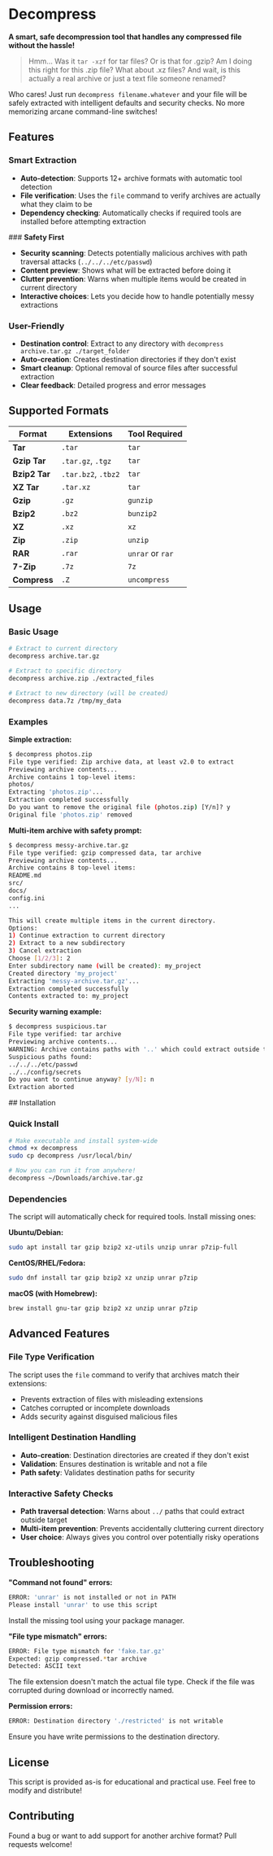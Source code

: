 # Decompress

**A smart, safe decompression tool that handles any compressed file without the hassle!**

> Hmm... Was it `tar -xzf` for tar files? Or is that for .gzip? Am I doing this right for this .zip file? What about .xz files? And wait, is this actually a real archive or just a text file someone renamed?

Who cares! Just run `decompress filename.whatever` and your file will be safely extracted with intelligent defaults and security checks. No more memorizing arcane command-line switches!

## Features

### **Smart Extraction**
- **Auto-detection**: Supports 12+ archive formats with automatic tool detection
- **File verification**: Uses the `file` command to verify archives are actually what they claim to be
- **Dependency checking**: Automatically checks if required tools are installed before attempting extraction

###️ **Safety First**
- **Security scanning**: Detects potentially malicious archives with path traversal attacks (`../../../etc/passwd`)
- **Content preview**: Shows what will be extracted before doing it
- **Clutter prevention**: Warns when multiple items would be created in current directory
- **Interactive choices**: Lets you decide how to handle potentially messy extractions

### **User-Friendly**
- **Destination control**: Extract to any directory with `decompress archive.tar.gz ./target_folder`
- **Auto-creation**: Creates destination directories if they don't exist
- **Smart cleanup**: Optional removal of source files after successful extraction
- **Clear feedback**: Detailed progress and error messages

## Supported Formats

| Format | Extensions | Tool Required |
|--------|------------|---------------|
| **Tar** | `.tar` | `tar` |
| **Gzip Tar** | `.tar.gz`, `.tgz` | `tar` |
| **Bzip2 Tar** | `.tar.bz2`, `.tbz2` | `tar` |
| **XZ Tar** | `.tar.xz` | `tar` |
| **Gzip** | `.gz` | `gunzip` |
| **Bzip2** | `.bz2` | `bunzip2` |
| **XZ** | `.xz` | `xz` |
| **Zip** | `.zip` | `unzip` |
| **RAR** | `.rar` | `unrar` or `rar` |
| **7-Zip** | `.7z` | `7z` |
| **Compress** | `.Z` | `uncompress` |

## Usage

### Basic Usage
```bash
# Extract to current directory
decompress archive.tar.gz

# Extract to specific directory
decompress archive.zip ./extracted_files

# Extract to new directory (will be created)
decompress data.7z /tmp/my_data
```

### Examples

**Simple extraction:**
```bash
$ decompress photos.zip
File type verified: Zip archive data, at least v2.0 to extract
Previewing archive contents...
Archive contains 1 top-level items:
photos/
Extracting 'photos.zip'...
Extraction completed successfully
Do you want to remove the original file (photos.zip) [Y/n]? y
Original file 'photos.zip' removed
```

**Multi-item archive with safety prompt:**
```bash
$ decompress messy-archive.tar.gz
File type verified: gzip compressed data, tar archive
Previewing archive contents...
Archive contains 8 top-level items:
README.md
src/
docs/
config.ini
...

This will create multiple items in the current directory.
Options:
1) Continue extraction to current directory
2) Extract to a new subdirectory
3) Cancel extraction
Choose [1/2/3]: 2
Enter subdirectory name (will be created): my_project
Created directory 'my_project'
Extracting 'messy-archive.tar.gz'...
Extraction completed successfully
Contents extracted to: my_project
```

**Security warning example:**
```bash
$ decompress suspicious.tar
File type verified: tar archive
Previewing archive contents...
WARNING: Archive contains paths with '..' which could extract outside the target directory
Suspicious paths found:
../../../etc/passwd
../../config/secrets
Do you want to continue anyway? [y/N]: n
Extraction aborted
```

##️ Installation

### Quick Install
```bash
# Make executable and install system-wide
chmod +x decompress
sudo cp decompress /usr/local/bin/

# Now you can run it from anywhere!
decompress ~/Downloads/archive.tar.gz
```

### Dependencies
The script will automatically check for required tools. Install missing ones:

**Ubuntu/Debian:**
```bash
sudo apt install tar gzip bzip2 xz-utils unzip unrar p7zip-full
```

**CentOS/RHEL/Fedora:**
```bash
sudo dnf install tar gzip bzip2 xz unzip unrar p7zip
```

**macOS (with Homebrew):**
```bash
brew install gnu-tar gzip bzip2 xz unzip unrar p7zip
```

## Advanced Features

### File Type Verification
The script uses the `file` command to verify that archives match their extensions:
- Prevents extraction of files with misleading extensions
- Catches corrupted or incomplete downloads
- Adds security against disguised malicious files

### Intelligent Destination Handling
- **Auto-creation**: Destination directories are created if they don't exist
- **Validation**: Ensures destination is writable and not a file
- **Path safety**: Validates destination paths for security

### Interactive Safety Checks
- **Path traversal detection**: Warns about `../` paths that could extract outside target
- **Multi-item prevention**: Prevents accidentally cluttering current directory
- **User choice**: Always gives you control over potentially risky operations

## Troubleshooting

**"Command not found" errors:**
```bash
ERROR: 'unrar' is not installed or not in PATH
Please install 'unrar' to use this script
```
Install the missing tool using your package manager.

**"File type mismatch" errors:**
```bash
ERROR: File type mismatch for 'fake.tar.gz'
Expected: gzip compressed.*tar archive
Detected: ASCII text
```
The file extension doesn't match the actual file type. Check if the file was corrupted during download or incorrectly named.

**Permission errors:**
```bash
ERROR: Destination directory './restricted' is not writable
```
Ensure you have write permissions to the destination directory.

## License

This script is provided as-is for educational and practical use. Feel free to modify and distribute!

## Contributing

Found a bug or want to add support for another archive format? Pull requests welcome!
